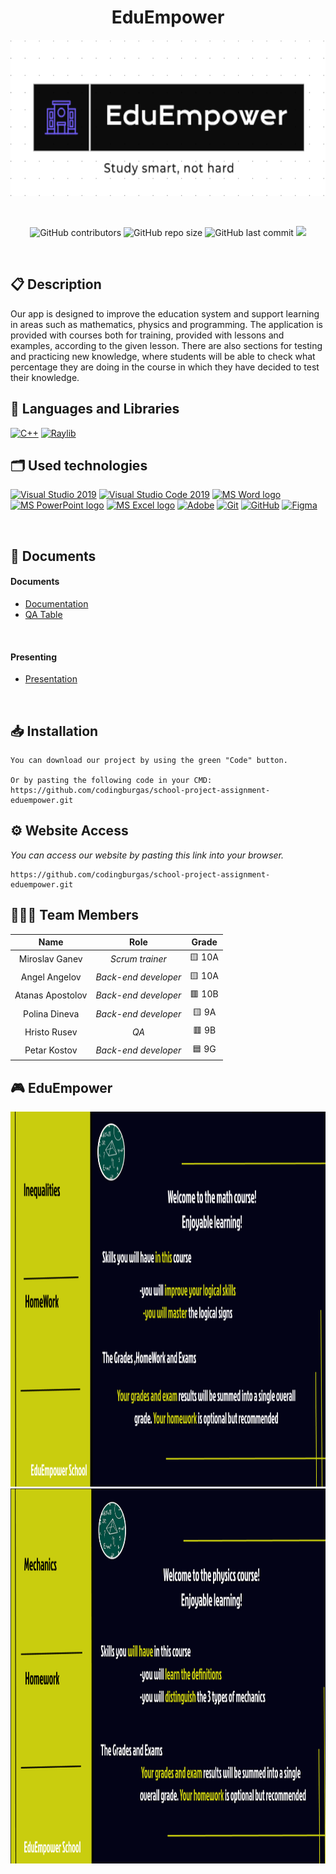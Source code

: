 <h1 align="center">EduEmpower</h1>

<p align = "center">
 <img height="250" width="550" src = "Logo/Logo.png" alt = "logo">
</p>

<br>

<p align = "center">
  <img alt="GitHub contributors" src="https://img.shields.io/github/contributors/codingburgas/school-project-assignment-eduempower?style=flat-square">
  <img alt="GitHub repo size" src="https://img.shields.io/github/repo-size/codingburgas/school-project-assignment-eduempower?style=flat-square">
  <img alt="GitHub last commit" src="https://img.shields.io/github/last-commit/codingburgas/school-project-assignment-eduempower?style=flat-square">
  <img src="https://img.shields.io/github/languages/count/codingburgas/school-project-assignment-eduempower?style=flat-square">
</p> 

## 📋 Description
Our app is designed to improve the education system and support learning in areas such as mathematics, physics and programming. The application is provided with courses both for training, provided with lessons and examples, according to the given lesson. There are also sections for testing and practicing new knowledge, where students will be able to check what percentage they are doing in the course in which they have decided to test their knowledge.

## 🚀 Languages and Libraries
<p align="left">
  <a href="https://www.cplusplus.com/"><img src="https://img.icons8.com/color/48/000000/c-plus-plus-logo.png" alt="C++"/></a>
  <a href="https://www.raylib.com/"><img src ="https://upload.wikimedia.org/wikipedia/commons/f/f4/Raylib_logo.png" alt="Raylib" heigh=48px width=48px/></a>
</p>

## 🗂 Used technologies
<p align="left">
  <a href="https://visualstudio.microsoft.com/"><img src="https://img.icons8.com/fluency/48/000000/visual-studio.png" alt="Visual Studio 2019"/></a>
  <a href="https://code.visualstudio.com/"><img src="https://img.icons8.com/color/48/null/visual-studio-code-2019.png" alt="Visual Studio Code 2019"/></a>
  <a href="https://www.microsoft.com/en-ww/microsoft-365/word"><img src="https://img.icons8.com/fluency/48/000000/microsoft-word-2019.png" alt="MS Word logo" width=48px /></a>
  <a href="https://www.microsoft.com/en-us/microsoft-365/powerpoint"><img src="https://img.icons8.com/fluency/48/000000/microsoft-powerpoint-2019.png" alt="MS PowerPoint logo" width=48px /></a>
  <a href="https://www.microsoft.com/en-us/microsoft-365/excel"><img src="https://img.icons8.com/fluency/48/000000/microsoft-excel-2019.png" alt="MS Excel logo"/></a>
  <a href="https://www.adobe.com/"><img src="https://img.icons8.com/color/48/null/adobe-illustrator--v1.png" alt="Adobe"/></a>
  <a href="https://git-scm.com/"><img src="https://img.icons8.com/color/48/000000/git.png" alt="Git"/></a>
  <a href="https://git-scm.com/"><img src="https://cdn-icons-png.flaticon.com/512/25/25231.png" alt="GitHub" heigh=48px width=48px/></a>
  <a href="https://git-scm.com/"><img src="https://uxwing.com/wp-content/themes/uxwing/download/brands-and-social-media/figma-icon.png" alt="Figma" heigh=30px width=30px/></a>
</p> 

## 📝 Documents
 
<h4>Documents</h4>
  <ul>
    <li><a href="Documentation/EduEmpower_documentation.docx">Documentation</a></li>
    <li><a href="Documentation/EduEmpower_QA.xlsx">QA Table</a></li>
  </ul> 
<h4>Presenting</h4>
  <ul>    
    <li><a href="Documentation/EduEmpower_presentation.pptx">Presentation</a></li>
  </ul> 
   


## 📥 Installation
```
You can download our project by using the green "Code" button.

Or by pasting the following code in your CMD:
https://github.com/codingburgas/school-project-assignment-eduempower.git
```

## ⚙ Website Access

*You can access our website by pasting this link into your browser.*
```
https://github.com/codingburgas/school-project-assignment-eduempower.git
```

## 👨🏻‍💻 Team Members

| **Name** | **Role** | **Grade** |
| :---:   | :---: | :---: |
| Miroslav Ganev | *Scrum trainer* | 🟨 10A |
| Angel Angelov | *Back-end developer* | 🟨 10A |
| Atanas Apostolov | *Back-end developer* | 🟥 10B |
| Polina Dineva | *Back-end developer*  | 🟨 9A |
| Hristo Rusev | *QA*  | 🟥 9B |
| Petar Kostov |  *Back-end developer*  | 🟦 9G |


## 🎮 EduEmpower

<img height="600" width="1050" src = "EduEmpower/resources/backgraound_mathematics_main_page.png"/>
<img height="600" width="1050" src = "EduEmpower/resources/background_physics_main_page.png"/>
